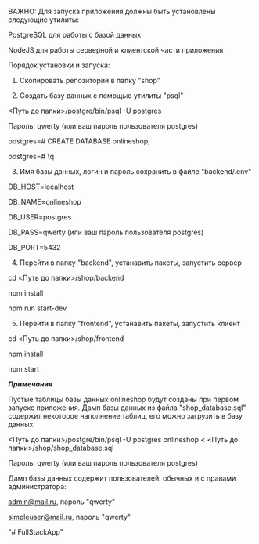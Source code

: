 ﻿ВАЖНО:
Для запуска приложения должны быть установлены следующие утилиты:

PostgreSQL для работы с базой данных

NodeJS для работы серверной и клиентской части приложения

Порядок установки и запуска:

1. Скопировать репозиторий в папку "shop"

2. Создать базу данных с помощью утилиты "psql"

<Путь до папки>/postgre/bin/psql -U postgres

Пароль: qwerty (или ваш пароль пользователя postgres)

postgres=# CREATE DATABASE onlineshop;

postgres=# \q

3. Имя базы данных, логин и пароль сохранить в файле "backend/.env"

DB_HOST=localhost

DB_NAME=onlineshop

DB_USER=postgres

DB_PASS=qwerty (или ваш пароль пользователя postgres)

DB_PORT=5432

4. Перейти в папку "backend", устанавить пакеты, запустить сервер

cd <Путь до папки>/shop/backend

npm install

npm run start-dev

5. Перейти в папку "frontend", устанавить пакеты, запустить клиент

cd <Путь до папки>/shop/frontend

npm install

npm start

***Примечания***

Пустые таблицы базы данных onlineshop будут созданы при первом запуске приложения. Дамп базы данных из файла "shop_database.sql" содержит некоторое наполнение таблиц, его можно загрузить в базу данных:

<Путь до папки>/postgre/bin/psql -U postgres onlineshop < <Путь до папки>/shop/shop_database.sql

Пароль: qwerty (или ваш пароль пользователя postgres)

Дамп базы данных содержит пользователей: обычных и с правами администратора:

admin@mail.ru, пароль "qwerty"

simpleuser@mail.ru, пароль "qwerty"

"# FullStackApp" 
